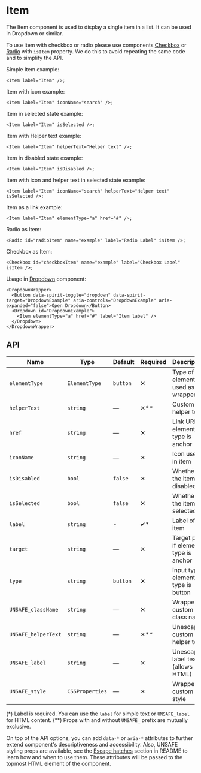 # Item

The Item component is used to display a single item in a list. It can be used in Dropdown or similar.

To use Item with checkbox or radio please use components [Checkbox][checkbox] or [Radio][radio]
with `isItem` property. We do this to avoid repeating the same code and to simplify the API.

Simple Item example:

```twig
<Item label="Item" />;
```

Item with icon example:

```twig
<Item label="Item" iconName="search" />;
```

Item in selected state example:

```twig
<Item label="Item" isSelected />;
```

Item with Helper text example:

```twig
<Item label="Item" helperText="Helper text" />;
```

Item in disabled state example:

```twig
<Item label="Item" isDisabled />;
```

Item with icon and helper text in selected state example:

```twig
<Item label="Item" iconName="search" helperText="Helper text" isSelected />;
```

Item as a link example:

```twig
<Item label="Item" elementType="a" href="#" />;
```

Radio as Item:

```twig
<Radio id="radioItem" name="example" label="Radio Label" isItem />;
```

Checkbox as Item:

```twig
<Checkbox id="checkboxItem" name="example" label="Checkbox Label" isItem />;
```

Usage in [Dropdown][dropdown] component:

```twig
<DropdownWrapper>
  <Button data-spirit-toggle="dropdown" data-spirit-target="DropdownExample" aria-controls="DropdownExample" aria-expanded="false">Open Dropdown</Button>
  <Dropdown id="DropdownExample">
    <Item elementType="a" href="#" label="Item label" />
  </Dropdown>
</DropdownWrapper>
```

## API

| Name                | Type            | Default  | Required | Description                           |
| ------------------- | --------------- | -------- | -------- | ------------------------------------- |
| `elementType`       | `ElementType`   | `button` | ✕        | Type of element used as wrapper       |
| `helperText`        | `string`        | —        | ✕\*\*    | Custom helper text                    |
| `href`              | `string`        | —        | ✕        | Link URL if element type is anchor    |
| `iconName`          | `string`        | —        | ✕        | Icon used in item                     |
| `isDisabled`        | `bool`          | `false`  | ✕        | Whether is the item disabled          |
| `isSelected`        | `bool`          | `false`  | ✕        | Whether is the item selected          |
| `label`             | `string`        | -        | ✔\*      | Label of the item                     |
| `target`            | `string`        | —        | ✕        | Target prop if element type is anchor |
| `type`              | `string`        | `button` | ✕        | Input type if element type is button  |
| `UNSAFE_className`  | `string`        | —        | ✕        | Wrapper custom class name             |
| `UNSAFE_helperText` | `string`        | —        | ✕\*\*    | Unescaped custom helper text          |
| `UNSAFE_label`      | `string`        | —        | ✕        | Unescaped label text (allows HTML)    |
| `UNSAFE_style`      | `CSSProperties` | —        | ✕        | Wrapper custom style                  |

(\*) Label is required. You can use the `label` for simple text or `UNSAFE_label` for HTML content.
(\*\*) Props with and without `UNSAFE_` prefix are mutually exclusive.

On top of the API options, you can add `data-*` or `aria-*` attributes to
further extend component's descriptiveness and accessibility. Also, UNSAFE styling props are available,
see the [Escape hatches][escape-hatches] section in README to learn how and when to use them.
These attributes will be passed to the topmost HTML element of the component.

[checkbox]: https://github.com/lmc-eu/spirit-design-system/tree/main/packages/web-twig/src/Resources/components/Checkbox/README.md
[dropdown]: https://github.com/lmc-eu/spirit-design-system/tree/main/packages/web/src/scss/components/Dropdown
[escape-hatches]: https://github.com/lmc-eu/spirit-design-system/tree/main/packages/web-twig/README.md#escape-hatches
[radio]: https://github.com/lmc-eu/spirit-design-system/tree/main/packages/web-twig/src/Resources/components/Radio/README.md
